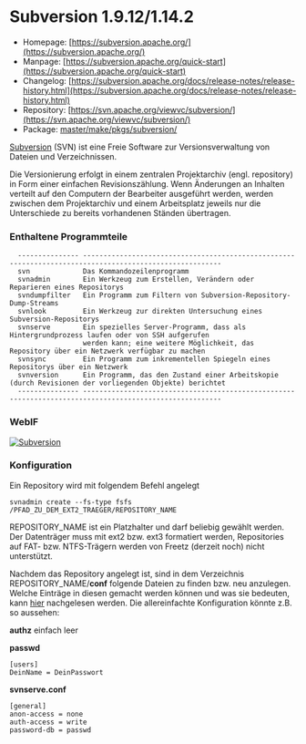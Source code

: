 # Subversion 1.9.12/1.14.2
 - Homepage: [https://subversion.apache.org/](https://subversion.apache.org/)
 - Manpage: [https://subversion.apache.org/quick-start](https://subversion.apache.org/quick-start)
 - Changelog: [https://subversion.apache.org/docs/release-notes/release-history.html](https://subversion.apache.org/docs/release-notes/release-history.html)
 - Repository: [https://svn.apache.org/viewvc/subversion/](https://svn.apache.org/viewvc/subversion/)
 - Package: [master/make/pkgs/subversion/](https://github.com/Freetz-NG/freetz-ng/tree/master/make/pkgs/subversion/)

[Subversion](http://subversion.tigris.org/) (SVN)
ist eine Freie Software zur Versionsverwaltung von Dateien und
Verzeichnissen.

Die Versionierung erfolgt in einem zentralen Projektarchiv (engl.
repository) in Form einer einfachen Revisionszählung. Wenn Änderungen an
Inhalten verteilt auf den Computern der Bearbeiter ausgeführt werden,
werden zwischen dem Projektarchiv und einem Arbeitsplatz jeweils nur die
Unterschiede zu bereits vorhandenen Ständen übertragen.

### Enthaltene Programmteile

```
  --------------- --------------------------------------------------------------------------------------------------------
  svn             Das Kommandozeilenprogramm
  svnadmin        Ein Werkzeug zum Erstellen, Verändern oder Reparieren eines Repositorys
  svndumpfilter   Ein Programm zum Filtern von Subversion-Repository-Dump-Streams
  svnlook         Ein Werkzeug zur direkten Untersuchung eines Subversion-Repositorys
  svnserve        Ein spezielles Server-Programm, dass als Hintergrundprozess laufen oder von SSH aufgerufen
                  werden kann; eine weitere Möglichkeit, das Repository über ein Netzwerk verfügbar zu machen
  svnsync         Ein Programm zum inkrementellen Spiegeln eines Repositorys über ein Netzwerk
  svnversion      Ein Programm, das den Zustand einer Arbeitskopie (durch Revisionen der vorliegenden Objekte) berichtet
  --------------- --------------------------------------------------------------------------------------------------------
```

### WebIF

[![Subversion](../screenshots/117_md.png)](../screenshots/117.png)


### Konfiguration

Ein Repository wird mit folgendem Befehl angelegt

```
svnadmin create --fs-type fsfs /PFAD_ZU_DEM_EXT2_TRAEGER/REPOSITORY_NAME
```

REPOSITORY_NAME ist ein Platzhalter und darf beliebig gewählt werden.
Der Datenträger muss mit ext2 bzw. ext3 formatiert werden, Repositories
auf FAT- bzw. NTFS-Trägern werden von Freetz (derzeit noch) nicht
unterstützt.

Nachdem das Repository angelegt ist, sind in dem Verzeichnis
REPOSITORY_NAME/**conf** folgende Dateien zu finden bzw. neu anzulegen.
Welche Einträge in diesen gemacht werden können und was sie bedeuten,
kann
[hier](http://svnbook.red-bean.com/nightly/en/svn.serverconfig.svnserve.html)
nachgelesen werden. Die allereinfachte Konfiguration könnte z.B. so
aussehen:

**authz** einfach leer

**passwd**

```
[users]
DeinName = DeinPasswort
```

**svnserve.conf**

```
[general]
anon-access = none
auth-access = write
password-db = passwd
```

